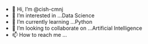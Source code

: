 - 👋 Hi, I’m @cish-cmnj
- 👀 I’m interested in ...Data Science
- 🌱 I’m currently learning ...Python
- 💞️ I’m looking to collaborate on ...Artificial Intelligence
- 📫 How to reach me ...

<!---
cish-cmnj/cish-cmnj is a ✨ special ✨ repository because its `README.md` (this file) appears on your GitHub profile.
You can click the Preview link to take a look at your changes.
--->
